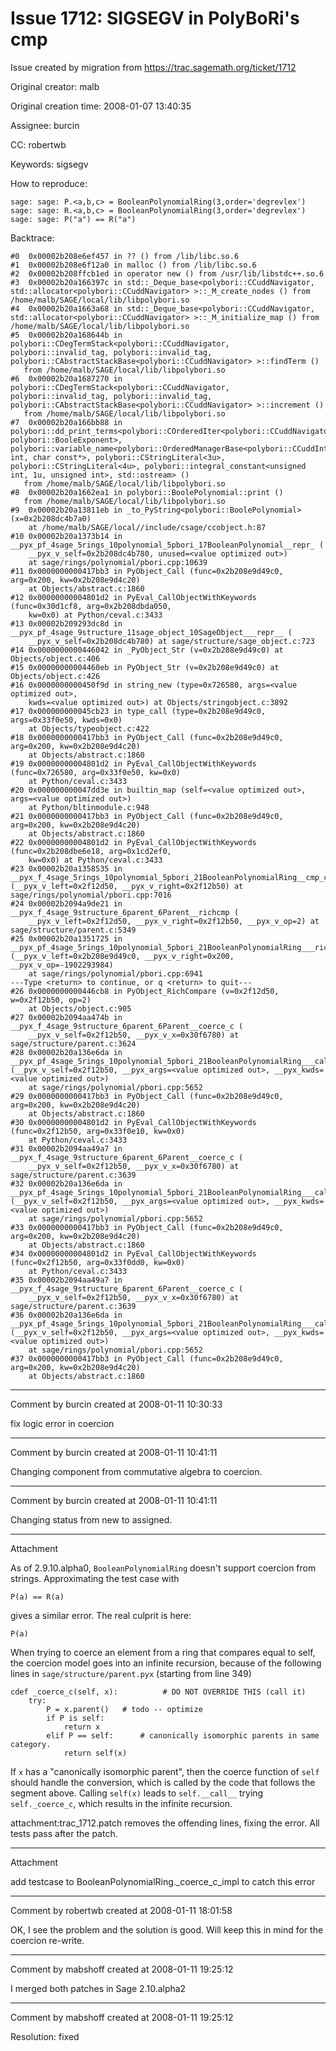 # Issue 1712: SIGSEGV in PolyBoRi's cmp

Issue created by migration from https://trac.sagemath.org/ticket/1712

Original creator: malb

Original creation time: 2008-01-07 13:40:35

Assignee: burcin

CC:  robertwb

Keywords: sigsegv

How to reproduce:


```
sage: sage: P.<a,b,c> = BooleanPolynomialRing(3,order='degrevlex')
sage: sage: R.<a,b,c> = BooleanPolynomialRing(3,order='degrevlex')
sage: sage: P("a") == R("a")
```


Backtrace:


```
#0  0x00002b208e6ef457 in ?? () from /lib/libc.so.6
#1  0x00002b208e6f12a0 in malloc () from /lib/libc.so.6
#2  0x00002b208ffcb1ed in operator new () from /usr/lib/libstdc++.so.6
#3  0x00002b20a166397c in std::_Deque_base<polybori::CCuddNavigator, std::allocator<polybori::CCuddNavigator> >::_M_create_nodes () from /home/malb/SAGE/local/lib/libpolybori.so
#4  0x00002b20a1663a68 in std::_Deque_base<polybori::CCuddNavigator, std::allocator<polybori::CCuddNavigator> >::_M_initialize_map () from /home/malb/SAGE/local/lib/libpolybori.so
#5  0x00002b20a168644b in polybori::CDegTermStack<polybori::CCuddNavigator, polybori::invalid_tag, polybori::invalid_tag, polybori::CAbstractStackBase<polybori::CCuddNavigator> >::findTerm ()
   from /home/malb/SAGE/local/lib/libpolybori.so
#6  0x00002b20a1687270 in polybori::CDegTermStack<polybori::CCuddNavigator, polybori::invalid_tag, polybori::invalid_tag, polybori::CAbstractStackBase<polybori::CCuddNavigator> >::increment ()
   from /home/malb/SAGE/local/lib/libpolybori.so
#7  0x00002b20a166bb88 in polybori::dd_print_terms<polybori::COrderedIter<polybori::CCuddNavigator, polybori::BooleExponent>, polybori::variable_name<polybori::OrderedManagerBase<polybori::CCuddInterface>, int, char const*>, polybori::CStringLiteral<3u>, polybori::CStringLiteral<4u>, polybori::integral_constant<unsigned int, 1u, unsigned int>, std::ostream> ()
   from /home/malb/SAGE/local/lib/libpolybori.so
#8  0x00002b20a1662ea1 in polybori::BoolePolynomial::print ()
   from /home/malb/SAGE/local/lib/libpolybori.so
#9  0x00002b20a13811eb in _to_PyString<polybori::BoolePolynomial> (x=0x2b208dc4b7a0)
    at /home/malb/SAGE/local//include/csage/ccobject.h:87
#10 0x00002b20a1373b14 in __pyx_pf_4sage_5rings_10polynomial_5pbori_17BooleanPolynomial__repr_ (
    __pyx_v_self=0x2b208dc4b780, unused=<value optimized out>)
    at sage/rings/polynomial/pbori.cpp:10639
#11 0x0000000000417bb3 in PyObject_Call (func=0x2b208e9d49c0, arg=0x200, kw=0x2b208e9d4c20)
    at Objects/abstract.c:1860
#12 0x00000000004801d2 in PyEval_CallObjectWithKeywords (func=0x30d1cf8, arg=0x2b208dbda050,
    kw=0x0) at Python/ceval.c:3433
#13 0x00002b209293dc8d in __pyx_pf_4sage_9structure_11sage_object_10SageObject___repr__ (
    __pyx_v_self=0x2b208dc4b780) at sage/structure/sage_object.c:723
#14 0x0000000000446042 in _PyObject_Str (v=0x2b208e9d49c0) at Objects/object.c:406
#15 0x00000000004460eb in PyObject_Str (v=0x2b208e9d49c0) at Objects/object.c:426
#16 0x0000000000450f9d in string_new (type=0x726580, args=<value optimized out>,
    kwds=<value optimized out>) at Objects/stringobject.c:3892
#17 0x000000000045cb23 in type_call (type=0x2b208e9d49c0, args=0x33f0e50, kwds=0x0)
    at Objects/typeobject.c:422
#18 0x0000000000417bb3 in PyObject_Call (func=0x2b208e9d49c0, arg=0x200, kw=0x2b208e9d4c20)
    at Objects/abstract.c:1860
#19 0x00000000004801d2 in PyEval_CallObjectWithKeywords (func=0x726580, arg=0x33f0e50, kw=0x0)
    at Python/ceval.c:3433
#20 0x000000000047dd3e in builtin_map (self=<value optimized out>, args=<value optimized out>)
    at Python/bltinmodule.c:948
#21 0x0000000000417bb3 in PyObject_Call (func=0x2b208e9d49c0, arg=0x200, kw=0x2b208e9d4c20)
    at Objects/abstract.c:1860
#22 0x00000000004801d2 in PyEval_CallObjectWithKeywords (func=0x2b208dbe6e18, arg=0x1cd2ef0,
    kw=0x0) at Python/ceval.c:3433
#23 0x00002b20a1358535 in __pyx_f_4sage_5rings_10polynomial_5pbori_21BooleanPolynomialRing__cmp_c_impl (__pyx_v_left=0x2f12d50, __pyx_v_right=0x2f12b50) at sage/rings/polynomial/pbori.cpp:7016
#24 0x00002b2094a9de21 in __pyx_f_4sage_9structure_6parent_6Parent__richcmp (
    __pyx_v_left=0x2f12d50, __pyx_v_right=0x2f12b50, __pyx_v_op=2) at sage/structure/parent.c:5349
#25 0x00002b20a1351725 in __pyx_pf_4sage_5rings_10polynomial_5pbori_21BooleanPolynomialRing___richcmp__ (__pyx_v_left=0x2b208e9d49c0, __pyx_v_right=0x200, __pyx_v_op=-1902293984)
    at sage/rings/polynomial/pbori.cpp:6941
---Type <return> to continue, or q <return> to quit---
#26 0x0000000000446cb8 in PyObject_RichCompare (v=0x2f12d50, w=0x2f12b50, op=2)
    at Objects/object.c:905
#27 0x00002b2094aa474b in __pyx_f_4sage_9structure_6parent_6Parent__coerce_c (
    __pyx_v_self=0x2f12b50, __pyx_v_x=0x30f6780) at sage/structure/parent.c:3624
#28 0x00002b20a136e6da in __pyx_pf_4sage_5rings_10polynomial_5pbori_21BooleanPolynomialRing___call__ (__pyx_v_self=0x2f12b50, __pyx_args=<value optimized out>, __pyx_kwds=<value optimized out>)
    at sage/rings/polynomial/pbori.cpp:5652
#29 0x0000000000417bb3 in PyObject_Call (func=0x2b208e9d49c0, arg=0x200, kw=0x2b208e9d4c20)
    at Objects/abstract.c:1860
#30 0x00000000004801d2 in PyEval_CallObjectWithKeywords (func=0x2f12b50, arg=0x33f0e10, kw=0x0)
    at Python/ceval.c:3433
#31 0x00002b2094aa49a7 in __pyx_f_4sage_9structure_6parent_6Parent__coerce_c (
    __pyx_v_self=0x2f12b50, __pyx_v_x=0x30f6780) at sage/structure/parent.c:3639
#32 0x00002b20a136e6da in __pyx_pf_4sage_5rings_10polynomial_5pbori_21BooleanPolynomialRing___call__ (__pyx_v_self=0x2f12b50, __pyx_args=<value optimized out>, __pyx_kwds=<value optimized out>)
    at sage/rings/polynomial/pbori.cpp:5652
#33 0x0000000000417bb3 in PyObject_Call (func=0x2b208e9d49c0, arg=0x200, kw=0x2b208e9d4c20)
    at Objects/abstract.c:1860
#34 0x00000000004801d2 in PyEval_CallObjectWithKeywords (func=0x2f12b50, arg=0x33f0dd0, kw=0x0)
    at Python/ceval.c:3433
#35 0x00002b2094aa49a7 in __pyx_f_4sage_9structure_6parent_6Parent__coerce_c (
    __pyx_v_self=0x2f12b50, __pyx_v_x=0x30f6780) at sage/structure/parent.c:3639
#36 0x00002b20a136e6da in __pyx_pf_4sage_5rings_10polynomial_5pbori_21BooleanPolynomialRing___call__ (__pyx_v_self=0x2f12b50, __pyx_args=<value optimized out>, __pyx_kwds=<value optimized out>)
    at sage/rings/polynomial/pbori.cpp:5652
#37 0x0000000000417bb3 in PyObject_Call (func=0x2b208e9d49c0, arg=0x200, kw=0x2b208e9d4c20)
    at Objects/abstract.c:1860
```



---

Comment by burcin created at 2008-01-11 10:30:33

fix logic error in coercion


---

Comment by burcin created at 2008-01-11 10:41:11

Changing component from commutative algebra to coercion.


---

Comment by burcin created at 2008-01-11 10:41:11

Changing status from new to assigned.


---

Attachment

As of 2.9.10.alpha0, `BooleanPolynomialRing` doesn't support coercion from strings. Approximating the test case with


```
P(a) == R(a)
```


gives a similar error. The real culprit is here:


```
P(a)
```


When trying to coerce an element from a ring that compares equal to self, the coercion model goes into an infinite recursion, because of the following lines  in `sage/structure/parent.pyx` (starting from line 349)


```
cdef _coerce_c(self, x):          # DO NOT OVERRIDE THIS (call it)
    try:
        P = x.parent()   # todo -- optimize
        if P is self:
            return x
        elif P == self:      # canonically isomorphic parents in same category.
            return self(x)   

```


If `x` has a "canonically isomorphic parent", then the coerce function of `self` should handle the conversion, which is called by the code that follows the segment above. Calling `self(x)` leads to `self.__call__` trying `self._coerce_c`, which results in the infinite recursion.

attachment:trac_1712.patch removes the offending lines, fixing the error. All tests pass after the patch.


---

Attachment

add testcase to BooleanPolynomialRing._coerce_c_impl to catch this error


---

Comment by robertwb created at 2008-01-11 18:01:58

OK, I see the problem and the solution is good. Will keep this in mind for the coercion re-write.


---

Comment by mabshoff created at 2008-01-11 19:25:12

I merged both patches in Sage 2.10.alpha2


---

Comment by mabshoff created at 2008-01-11 19:25:12

Resolution: fixed

